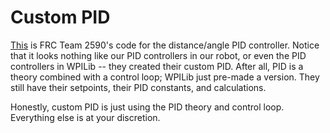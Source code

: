 # Custom PID

[This](https://github.com/Team2590/FRC2590-2017/blob/master/src/org/usfirst/frc/team2590/Controllers/DriveAtAngleController.java)
is FRC Team 2590's code for the distance/angle PID controller. Notice that it looks nothing like our PID controllers in our robot,
or even the PID controllers in WPILib -- they created their custom PID. After all, PID is a theory combined with a control loop; 
WPILib just pre-made a version. They still have their setpoints, their PID constants, and calculations.

Honestly, custom PID is just using the PID theory and control loop. Everything else is at your discretion.
